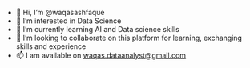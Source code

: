 - 👋 Hi, I’m @waqasashfaque
- 👀 I’m interested in Data Science 
- 🌱 I’m currently learning AI and Data science skills
- 💞️ I’m looking to collaborate on this platform for learning, exchanging skills and experience 
- 📫 I am available on waqas.dataanalyst@gmail.com 

<!---
waqasashfaque/waqasashfaque is a ✨ special ✨ repository because its `README.md` (this file) appears on your GitHub profile.
You can click the Preview link to take a look at your changes.
--->
